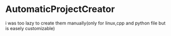 # AutomaticProjectCreator
i was too lazy to create them manually(only for linux,cpp and python file but is easely customizable)
